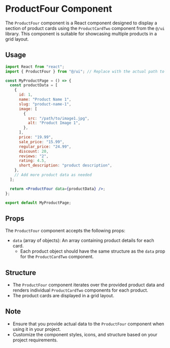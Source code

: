 # ProductFour Component

The `ProductFour` component is a React component designed to display a section of product cards using the `ProductCardTwo` component from the `@/ui` library. This component is suitable for showcasing multiple products in a grid layout.

## Usage

```jsx
import React from "react";
import { ProductFour } from "@/ui"; // Replace with the actual path to the ProductFour component

const MyProductPage = () => {
  const productData = [
    {
      id: 1,
      name: "Product Name 1",
      slug: "product-name-1",
      image: [
        {
          src: "/path/to/image1.jpg",
          alt: "Product Image 1",
        },
      ],
      price: "19.99",
      sale_price: "15.99",
      regular_price: "24.99",
      discount: 20,
      reviews: "2",
      rating: 4.5,
      short_description: "product description",
    },
    // Add more product data as needed
  ];

  return <ProductFour data={productData} />;
};

export default MyProductPage;
```

## Props

The `ProductFour` component accepts the following props:

- `data` (array of objects): An array containing product details for each card.
  - Each product object should have the same structure as the `data` prop for the `ProductCardTwo` component.

## Structure

- The `ProductFour` component iterates over the provided product data and renders individual `ProductCardTwo` components for each product.
- The product cards are displayed in a grid layout.

## Note

- Ensure that you provide actual data to the `ProductFour` component when using it in your project.
- Customize the component styles, icons, and structure based on your project requirements.
